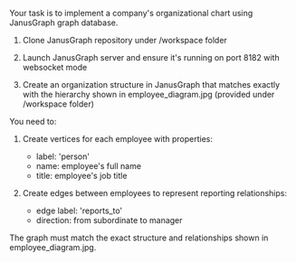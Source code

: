 Your task is to implement a company's organizational chart using JanusGraph graph database.

1. Clone JanusGraph repository under /workspace folder

2. Launch JanusGraph server and ensure it's running on port 8182 with websocket mode

3. Create an organization structure in JanusGraph that matches exactly with the hierarchy shown in employee_diagram.jpg (provided under /workspace folder)

You need to:
1. Create vertices for each employee with properties:
   - label: 'person'
   - name: employee's full name
   - title: employee's job title

2. Create edges between employees to represent reporting relationships:
   - edge label: 'reports_to'
   - direction: from subordinate to manager

The graph must match the exact structure and relationships shown in employee_diagram.jpg.